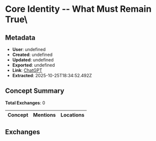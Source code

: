 # **Core Identity -- What Must Remain True**\

## Metadata

- **User**: undefined
- **Created**: undefined
- **Updated**: undefined
- **Exported**: undefined
- **Link**: [ChatGPT](undefined)
- **Extracted**: 2025-10-25T18:34:52.492Z

## Concept Summary

**Total Exchanges**: 0

| Concept | Mentions | Locations |
|---------|----------|----------|

## Exchanges

